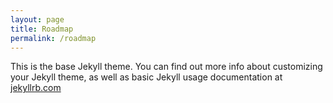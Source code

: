 ```yaml
---
layout: page
title: Roadmap
permalink: /roadmap
---
```


This is the base Jekyll theme. You can find out more info about customizing your Jekyll theme, as well as basic Jekyll usage documentation at [jekyllrb.com](https://jekyllrb.com/)


